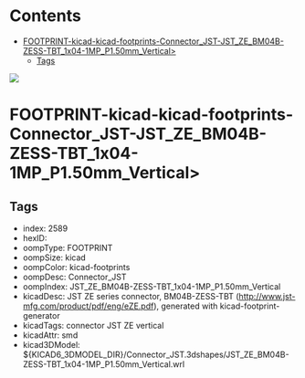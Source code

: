 



Contents
========

* [FOOTPRINT-kicad-kicad-footprints-Connector_JST-JST_ZE_BM04B-ZESS-TBT_1x04-1MP_P1.50mm_Vertical>](#footprint-kicad-kicad-footprints-connector_jst-jst_ze_bm04b-zess-tbt_1x04-1mp_p150mm_vertical)
	* [Tags](#tags)
  
![][im]
# FOOTPRINT-kicad-kicad-footprints-Connector_JST-JST_ZE_BM04B-ZESS-TBT_1x04-1MP_P1.50mm_Vertical>

## Tags

- index: 2589
- hexID: 
- oompType: FOOTPRINT
- oompSize: kicad
- oompColor: kicad-footprints
- oompDesc: Connector_JST
- oompIndex: JST_ZE_BM04B-ZESS-TBT_1x04-1MP_P1.50mm_Vertical
- kicadDesc: JST ZE series connector, BM04B-ZESS-TBT (http://www.jst-mfg.com/product/pdf/eng/eZE.pdf), generated with kicad-footprint-generator
- kicadTags: connector JST ZE vertical
- kicadAttr: smd
- kicad3DModel: ${KICAD6_3DMODEL_DIR}/Connector_JST.3dshapes/JST_ZE_BM04B-ZESS-TBT_1x04-1MP_P1.50mm_Vertical.wrl



[im]: image.png
